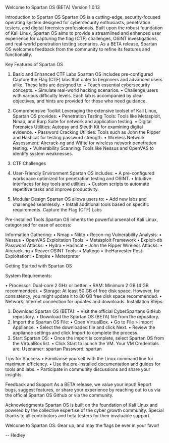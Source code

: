 Welcome to Spartan OS (BETA)
Version 1.0.13


Introduction to Spartan OS
Spartan OS is a cutting-edge, security-focused operating system designed for cybersecurity enthusiasts,
penetration testers, and digital forensics professionals. Built upon the robust foundation of Kali Linux,
Spartan OS aims to provide a streamlined and enhanced user experience for capturing the flag (CTF)
challenges, OSINT investigations, and real-world penetration testing scenarios. As a BETA release,
Spartan OS welcomes feedback from the community to refine its features and functionality.


Key Features of Spartan OS

1. Basic and Enhanced CTF Labs
Spartan OS includes pre-configured Capture the Flag (CTF) labs that cater to beginners and advanced
users alike. These labs are designed to:
• Teach essential cybersecurity concepts.
• Simulate real-world hacking scenarios.
• Challenge users with various difficulty levels.
Each lab is accompanied by clear objectives, and hints are provided for those who need guidance.

2. Comprehensive Toolkit
Leveraging the extensive toolset of Kali Linux, Spartan OS provides:
• Penetration Testing Tools: Tools like Metasploit, Nmap, and Burp Suite for network and
application testing.
• Digital Forensics Utilities: Autopsy and Sleuth Kit for examining digital evidence.
• Password Cracking Utilities: Tools such as John the Ripper and Hashcat for testing password
strength.
• Wireless Network Assessment: Aircrack-ng and Wifite for wireless network penetration
testing.
• Vulnerability Scanning: Tools like Nessus and OpenVAS to identify system weaknesses.

3. CTF Challenges


4. User-Friendly Environment
Spartan OS includes:
• A pre-configured workspace optimized for penetration testing and OSINT.
• Intuitive interfaces for key tools and utilities.
• Custom scripts to automate repetitive tasks and improve productivity.

5. Modular Design
Spartan OS allows users to:
• Add new labs and challenges seamlessly.
• Install additional tools based on specific requirements.
Capture the Flag (CTF) Labs

Pre-Installed Tools
Spartan OS inherits the powerful arsenal of Kali Linux, categorised for ease of access:

Information Gathering:
• Nmap
• Nikto
• Recon-ng
Vulnerability Analysis:
• Nessus
• OpenVAS
Exploitation Tools:
• Metasploit Framework
• Exploit-db
Password Attacks:
• Hydra
• Hashcat
• John the Ripper
Wireless Attacks:
• Aircrack-ng
• Reaver
OSINT Tools:
• Maltego
• theHarvester
Post-Exploitation:
• Empire
• Meterpreter


Getting Started with Spartan OS

System Requirements:

• Processor: Dual-core 2 GHz or better.
• RAM: Minimum 2 GB (4 GB recommended).
• Storage: At least 50 GB of free disk space. However, for consistency, you might update it to 80
GB free disk space recommended.
• Network: Internet connection for updates and downloads.
Installation Steps:
1. Download Spartan OS (BETA):
• Visit the official CyberSpartans GitHub repository.
• Download the Spartan OS (BETA) file from the repository.
2. Import the Spartan OS File:
• Open VirtualBox.
• Go to File > Import Appliance.
• Select the downloaded file and click Next.
• Review the appliance settings and click Import to complete the process.
3. Start Spartan OS:
• Once the import is complete, select Spartan OS from the VirtualBox list.
• Click Start to launch the VM.
Your VM Credentials are:
Usenamer: spartan
Password: spartan

Tips for Success
• Familiarise yourself with the Linux command line for maximum efficiency.
• Use the pre-installed documentation and guides for tools and labs.
• Participate in community discussions and share your insights.


Feedback and Support
As a BETA release, we value your input! Report bugs, suggest features, or share your experience by
reaching out to us via the official Spartan OS Github or via the community.


Acknowledgments
Spartan OS is built on the foundation of Kali Linux and powered by the collective expertise of the
cyber growth community. Special thanks to all contributors and beta testers for their invaluable support.


Welcome to Spartan OS. Gear up, and may the flags be ever in your favor!

-- Hedley
